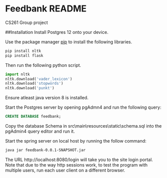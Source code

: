 # Feedbank README
CS261 Group project

##Installation
Install Postgres 12 onto your device. 

Use the package manager [pip](https://pip.pypa.io/en/stable/) to install the following libraries.

```bash
pip install nltk
pip install flask
```
Then run the following python script.
```python
import nltk
nltk.download('vader_lexicon')
nltk.download('stopwords')
nltk.download('punkt')
```

Ensure atleast java version 8 is installed.

Start the Postgres server by opening pgAdmn4 and run the following query:

```SQL
CREATE DATABASE feedbank;
```

Copy the database Schema in src\main\resources\static\schema.sql into the pgAdmin4 query editor and run it.

Start the spring server on local host by running the follow command:
 ```bash
java jar feedbank-0.0.1-SNAPSHOT.jar
```

The URL http://localhost:8080/login will take you to the site login portal. Note that due to the way http sessions work,
to test the program with multiple users, run each user client on a different browser.
